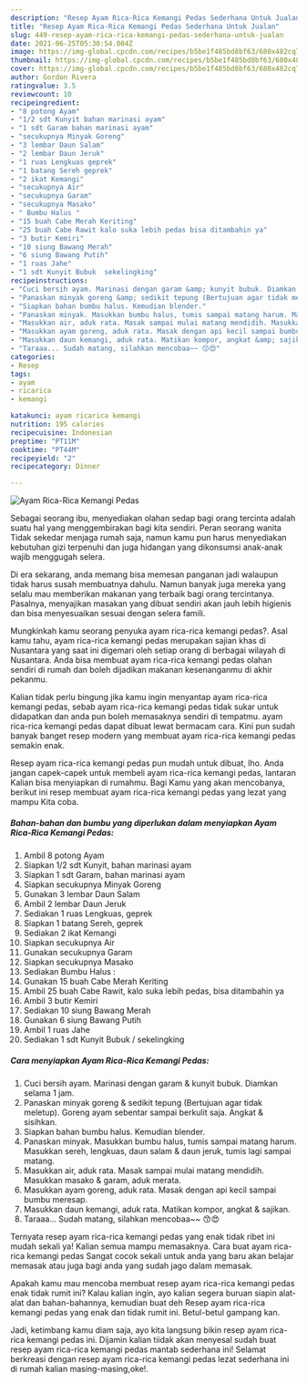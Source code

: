 ```yaml
---
description: "Resep Ayam Rica-Rica Kemangi Pedas Sederhana Untuk Jualan"
title: "Resep Ayam Rica-Rica Kemangi Pedas Sederhana Untuk Jualan"
slug: 449-resep-ayam-rica-rica-kemangi-pedas-sederhana-untuk-jualan
date: 2021-06-25T05:30:54.004Z
image: https://img-global.cpcdn.com/recipes/b5be1f485bd8bf63/680x482cq70/ayam-rica-rica-kemangi-pedas-foto-resep-utama.jpg
thumbnail: https://img-global.cpcdn.com/recipes/b5be1f485bd8bf63/680x482cq70/ayam-rica-rica-kemangi-pedas-foto-resep-utama.jpg
cover: https://img-global.cpcdn.com/recipes/b5be1f485bd8bf63/680x482cq70/ayam-rica-rica-kemangi-pedas-foto-resep-utama.jpg
author: Gordon Rivera
ratingvalue: 3.5
reviewcount: 10
recipeingredient:
- "8 potong Ayam"
- "1/2 sdt Kunyit bahan marinasi ayam"
- "1 sdt Garam bahan marinasi ayam"
- "secukupnya Minyak Goreng"
- "3 lembar Daun Salam"
- "2 lembar Daun Jeruk"
- "1 ruas Lengkuas geprek"
- "1 batang Sereh geprek"
- "2 ikat Kemangi"
- "secukupnya Air"
- "secukupnya Garam"
- "secukupnya Masako"
- " Bumbu Halus "
- "15 buah Cabe Merah Keriting"
- "25 buah Cabe Rawit kalo suka lebih pedas bisa ditambahin ya"
- "3 butir Kemiri"
- "10 siung Bawang Merah"
- "6 siung Bawang Putih"
- "1 ruas Jahe"
- "1 sdt Kunyit Bubuk  sekelingking"
recipeinstructions:
- "Cuci bersih ayam. Marinasi dengan garam &amp; kunyit bubuk. Diamkan selama 1 jam."
- "Panaskan minyak goreng &amp; sedikit tepung (Bertujuan agar tidak meletup). Goreng ayam sebentar sampai berkulit saja. Angkat &amp; sisihkan."
- "Siapkan bahan bumbu halus. Kemudian blender."
- "Panaskan minyak. Masukkan bumbu halus, tumis sampai matang harum. Masukkan sereh, lengkuas, daun salam &amp; daun jeruk, tumis lagi sampai matang."
- "Masukkan air, aduk rata. Masak sampai mulai matang mendidih. Masukkan masako &amp; garam, aduk merata."
- "Masukkan ayam goreng, aduk rata. Masak dengan api kecil sampai bumbu meresap."
- "Masukkan daun kemangi, aduk rata. Matikan kompor, angkat &amp; sajikan."
- "Taraaa... Sudah matang, silahkan mencobaa~~ 😙😍"
categories:
- Resep
tags:
- ayam
- ricarica
- kemangi

katakunci: ayam ricarica kemangi 
nutrition: 195 calories
recipecuisine: Indonesian
preptime: "PT11M"
cooktime: "PT44M"
recipeyield: "2"
recipecategory: Dinner

---
```



![Ayam Rica-Rica Kemangi Pedas](https://img-global.cpcdn.com/recipes/b5be1f485bd8bf63/680x482cq70/ayam-rica-rica-kemangi-pedas-foto-resep-utama.jpg)

Sebagai seorang ibu, menyediakan olahan sedap bagi orang tercinta adalah suatu hal yang menggembirakan bagi kita sendiri. Peran seorang  wanita Tidak sekedar menjaga rumah saja, namun kamu pun harus menyediakan kebutuhan gizi terpenuhi dan juga hidangan yang dikonsumsi anak-anak wajib menggugah selera.

Di era  sekarang, anda memang bisa memesan panganan jadi walaupun tidak harus susah membuatnya dahulu. Namun banyak juga mereka yang selalu mau memberikan makanan yang terbaik bagi orang tercintanya. Pasalnya, menyajikan masakan yang dibuat sendiri akan jauh lebih higienis dan bisa menyesuaikan sesuai dengan selera famili. 



Mungkinkah kamu seorang penyuka ayam rica-rica kemangi pedas?. Asal kamu tahu, ayam rica-rica kemangi pedas merupakan sajian khas di Nusantara yang saat ini digemari oleh setiap orang di berbagai wilayah di Nusantara. Anda bisa membuat ayam rica-rica kemangi pedas olahan sendiri di rumah dan boleh dijadikan makanan kesenanganmu di akhir pekanmu.

Kalian tidak perlu bingung jika kamu ingin menyantap ayam rica-rica kemangi pedas, sebab ayam rica-rica kemangi pedas tidak sukar untuk didapatkan dan anda pun boleh memasaknya sendiri di tempatmu. ayam rica-rica kemangi pedas dapat dibuat lewat bermacam cara. Kini pun sudah banyak banget resep modern yang membuat ayam rica-rica kemangi pedas semakin enak.

Resep ayam rica-rica kemangi pedas pun mudah untuk dibuat, lho. Anda jangan capek-capek untuk membeli ayam rica-rica kemangi pedas, lantaran Kalian bisa menyiapkan di rumahmu. Bagi Kamu yang akan mencobanya, berikut ini resep membuat ayam rica-rica kemangi pedas yang lezat yang mampu Kita coba.

<!--inarticleads1-->

##### Bahan-bahan dan bumbu yang diperlukan dalam menyiapkan Ayam Rica-Rica Kemangi Pedas:

1. Ambil 8 potong Ayam
1. Siapkan 1/2 sdt Kunyit, bahan marinasi ayam
1. Siapkan 1 sdt Garam, bahan marinasi ayam
1. Siapkan secukupnya Minyak Goreng
1. Gunakan 3 lembar Daun Salam
1. Ambil 2 lembar Daun Jeruk
1. Sediakan 1 ruas Lengkuas, geprek
1. Siapkan 1 batang Sereh, geprek
1. Sediakan 2 ikat Kemangi
1. Siapkan secukupnya Air
1. Gunakan secukupnya Garam
1. Siapkan secukupnya Masako
1. Sediakan  Bumbu Halus :
1. Gunakan 15 buah Cabe Merah Keriting
1. Ambil 25 buah Cabe Rawit, kalo suka lebih pedas, bisa ditambahin ya
1. Ambil 3 butir Kemiri
1. Sediakan 10 siung Bawang Merah
1. Gunakan 6 siung Bawang Putih
1. Ambil 1 ruas Jahe
1. Sediakan 1 sdt Kunyit Bubuk / sekelingking




<!--inarticleads2-->

##### Cara menyiapkan Ayam Rica-Rica Kemangi Pedas:

1. Cuci bersih ayam. Marinasi dengan garam &amp; kunyit bubuk. Diamkan selama 1 jam.
1. Panaskan minyak goreng &amp; sedikit tepung (Bertujuan agar tidak meletup). Goreng ayam sebentar sampai berkulit saja. Angkat &amp; sisihkan.
1. Siapkan bahan bumbu halus. Kemudian blender.
1. Panaskan minyak. Masukkan bumbu halus, tumis sampai matang harum. Masukkan sereh, lengkuas, daun salam &amp; daun jeruk, tumis lagi sampai matang.
1. Masukkan air, aduk rata. Masak sampai mulai matang mendidih. Masukkan masako &amp; garam, aduk merata.
1. Masukkan ayam goreng, aduk rata. Masak dengan api kecil sampai bumbu meresap.
1. Masukkan daun kemangi, aduk rata. Matikan kompor, angkat &amp; sajikan.
1. Taraaa... Sudah matang, silahkan mencobaa~~ 😙😍




Ternyata resep ayam rica-rica kemangi pedas yang enak tidak ribet ini mudah sekali ya! Kalian semua mampu memasaknya. Cara buat ayam rica-rica kemangi pedas Sangat cocok sekali untuk anda yang baru akan belajar memasak atau juga bagi anda yang sudah jago dalam memasak.

Apakah kamu mau mencoba membuat resep ayam rica-rica kemangi pedas enak tidak rumit ini? Kalau kalian ingin, ayo kalian segera buruan siapin alat-alat dan bahan-bahannya, kemudian buat deh Resep ayam rica-rica kemangi pedas yang enak dan tidak rumit ini. Betul-betul gampang kan. 

Jadi, ketimbang kamu diam saja, ayo kita langsung bikin resep ayam rica-rica kemangi pedas ini. Dijamin kalian tiidak akan menyesal sudah buat resep ayam rica-rica kemangi pedas mantab sederhana ini! Selamat berkreasi dengan resep ayam rica-rica kemangi pedas lezat sederhana ini di rumah kalian masing-masing,oke!.


